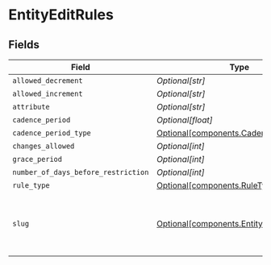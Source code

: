 # EntityEditRules


## Fields

| Field                                                                              | Type                                                                               | Required                                                                           | Description                                                                        | Example                                                                            |
| ---------------------------------------------------------------------------------- | ---------------------------------------------------------------------------------- | ---------------------------------------------------------------------------------- | ---------------------------------------------------------------------------------- | ---------------------------------------------------------------------------------- |
| `allowed_decrement`                                                                | *Optional[str]*                                                                    | :heavy_minus_sign:                                                                 | N/A                                                                                | 10%                                                                                |
| `allowed_increment`                                                                | *Optional[str]*                                                                    | :heavy_minus_sign:                                                                 | N/A                                                                                | 10%                                                                                |
| `attribute`                                                                        | *Optional[str]*                                                                    | :heavy_minus_sign:                                                                 | N/A                                                                                | first_name                                                                         |
| `cadence_period`                                                                   | *Optional[float]*                                                                  | :heavy_minus_sign:                                                                 | N/A                                                                                | 1                                                                                  |
| `cadence_period_type`                                                              | [Optional[components.CadencePeriodType]](../../models/shared/cadenceperiodtype.md) | :heavy_minus_sign:                                                                 | N/A                                                                                |                                                                                    |
| `changes_allowed`                                                                  | *Optional[int]*                                                                    | :heavy_minus_sign:                                                                 | N/A                                                                                | 1                                                                                  |
| `grace_period`                                                                     | *Optional[int]*                                                                    | :heavy_minus_sign:                                                                 | N/A                                                                                | 1                                                                                  |
| `number_of_days_before_restriction`                                                | *Optional[int]*                                                                    | :heavy_minus_sign:                                                                 | N/A                                                                                | 10                                                                                 |
| `rule_type`                                                                        | [Optional[components.RuleType]](../../models/shared/ruletype.md)                   | :heavy_minus_sign:                                                                 | N/A                                                                                |                                                                                    |
| `slug`                                                                             | [Optional[components.EntitySlug]](../../models/shared/entityslug.md)               | :heavy_minus_sign:                                                                 | URL-friendly identifier for the entity schema                                      | contact                                                                            |